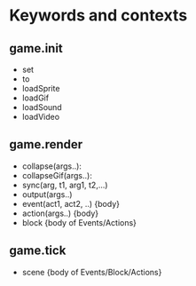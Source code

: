 Keywords and contexts
=====================

game.init
---------
- set <array>
- to <index> <array>
- loadSprite <file>
- loadGif <file>
- loadSound <file>
- loadVideo <file>

game.render
-----------
- collapse(args..): 
- collapseGif(args..):
- sync(arg, t1, arg1, t2,...)
- output(args..)
- event(act1, act2, ..) {body}
- action(args..) {body}
- block {body of Events/Actions}

game.tick
---------
- scene {body of Events/Block/Actions}
